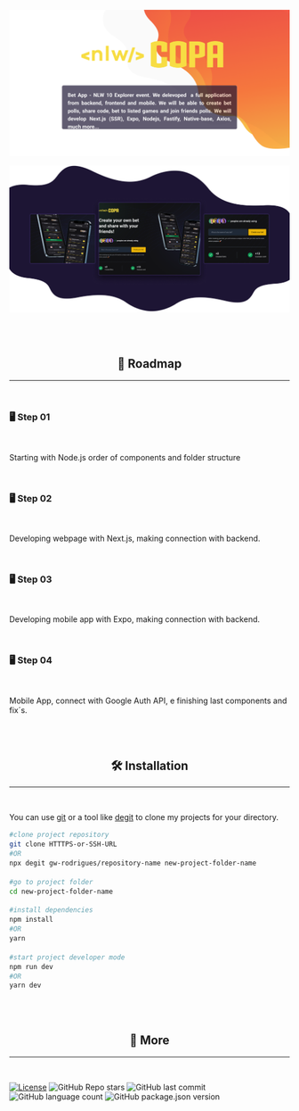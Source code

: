 ![header](./.github/header.png)

![demo](./.github/demo.png)

<br/><br/>

<h2 align="center">🧭 Roadmap</h2>
<hr/>
<br/>

### 🖥 Step 01

<br/>

<p>Starting with Node.js order of components and folder structure</p>

<br/>

### 🖥 Step 02

<br/>

<p>Developing webpage with Next.js, making connection with backend.</p>

<br/>

### 🖥 Step 03

<br/>

<p>Developing mobile app with Expo, making connection with backend.</p>

<br/>

### 🖥 Step 04

<br/>

<p>Mobile App, connect with Google Auth API, e finishing last components and fix´s.</p>

<br/><br/>

<h2 align="center">🛠 Installation</h2>
<hr/>
<br/>

You can use [git](https://git-scm.com) or a tool like [degit](https://github.com/Rich-Harris/degit) to clone my projects for your directory.

```sh
#clone project repository
git clone HTTTPS-or-SSH-URL
#OR
npx degit gw-rodrigues/repository-name new-project-folder-name

#go to project folder
cd new-project-folder-name

#install dependencies
npm install
#OR
yarn

#start project developer mode
npm run dev
#OR
yarn dev
```

<br/><br/>

<h2 align="center">🔬 More</h2>
<hr/>
<br/>

[![License](https://img.shields.io/badge/license-MIT-green?style=for-the-badge)](./LICENSE)
![GitHub Repo stars](https://img.shields.io/github/stars/gw-rodrigues/nlw-10-copa-ignite?style=for-the-badge)
![GitHub last commit](https://img.shields.io/github/last-commit/gw-rodrigues/nlw-10-copa-ignite?style=for-the-badge)
![GitHub language count](https://img.shields.io/github/languages/count/gw-rodrigues/nlw-10-copa-ignite?style=for-the-badge)
![GitHub package.json version](https://img.shields.io/github/package-json/v/gw-rodrigues/nlw-10-copa-ignite?style=for-the-badge)
